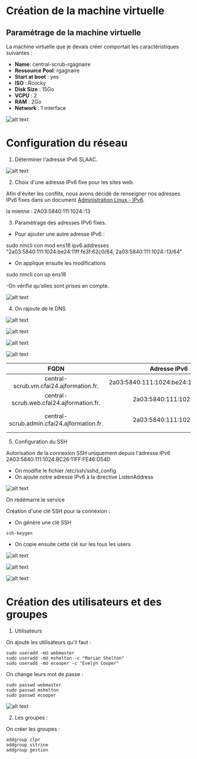 # Création de la machine virtuelle

## Paramétrage de la machine virtuelle

La machine virtuelle que je devais créer comportait les caractéristiques suivantes :
- **Name**: central-scrub-rgagnaire
- **Ressource Pool**: rgagnaire
- **Start at boot** : yes
- **ISO** : Rcocky 
- **Disk Size** : 15Go
- **VCPU** : 2
- **RAM** : 2Go
- **Network** : 1 interface

![alt text](../GAGNAIRE_Romain/images/image.png)

# Configuration du réseau

1. Déterminer l'adresse IPv6 SLAAC.

![alt text](../GAGNAIRE_Romain/images/image-1.png)


2. Choix d'une adresse IPv6 fixe pour les sites web.

 Afin d'éviter les conflits, nous avons décidé de renseigner nos adresses IPv6 fixes dans un document [Administration Linux - IPv6](https://docs.google.com/spreadsheets/d/1V8o3TDtap5S8ppwWNqIwPzmyeoWmFgG2QRDR0904q9Y/edit#gid=0).

la mienne : 2A03:5840:111:1024::13

3. Paramètrage des adresses IPv6 fixes.

- Pour ajouter une autre adresse IPv6 :

sudo nmcli con mod ens18 ipv6.addresses "2a03:5840:111:1024:be24:11ff:fe3f:62c0/64, 2a03:5840:111:1024::13/64"

- On applique ensuite les modifications 

sudo nmcli con up ens18

-On vérifie qu'elles sont prises en compte.

![alt text](../GAGNAIRE_Romain/images/image-2.png)

4. On rajoute de le DNS

![alt text](../GAGNAIRE_Romain/images/image-3.png)

![alt text](../GAGNAIRE_Romain/images/image-4.png)

![alt text](../GAGNAIRE_Romain/images/image-5.png)

![alt text](../GAGNAIRE_Romain/images/image-6.png)

| FQDN |Adresse IPv6| Utilisation|
| :---: | :---: |  :---: |
|central-scrub.vm.cfai24.ajformation.fr.|  2a03:5840:111:1024:be24:11ff:fe3f:62c0| Accès SSH 
|central-scrub.web.cfai24.ajformation.fr.| 2a03:5840:111:1024::13 | Site web vitrine
| central-scrub.admin.cfai24.ajformation.fr.| 2a03:5840:111:1024::13 | Site web de gestion

5. Configuration du SSH

Autorisation de la connexion SSH uniquement depuis l'adresse IPv6 2A03:5840:111:1024:BC26:11FF:FE46:D54D

- On modifie le fichier /etc/ssh/sshd_config
- On ajoute notre adresse IPv6 à la directive ListenAddress

![alt text](../GAGNAIRE_Romain/images/image-7.png)

 On redémarre le service

Création d'une clé SSH pour la connexion :

- On génère une clé SSH 

```
ssh-keygen 
```


- On copie ensuite cette clé sur les tous les users

![alt text](../GAGNAIRE_Romain/images/image-8.png)

![alt text](../GAGNAIRE_Romain/images/image-9.png)

![alt text](../GAGNAIRE_Romain/images/image-10.png)

# Création des utilisateurs et des groupes

1. Utilisateurs 

On ajoute les utilisateurs qu'il faut : 
```
sudo useradd -mU webmaster
sudo useradd -mU mshelton -c "Marian Shelton"
sudo useradd -mU ecooper -c "Evelyn Cooper"
```

On change leurs mot de passe :

```
sudo passwd webmaster
sudo passwd mshelton
sudo passwd ecooper
```
![alt text](../GAGNAIRE_Romain/images/image-11.png)

2. Les groupes :

On créer les groupes :

```
addgroup clpr
addgroup vitrine
addgroup gestion
```


